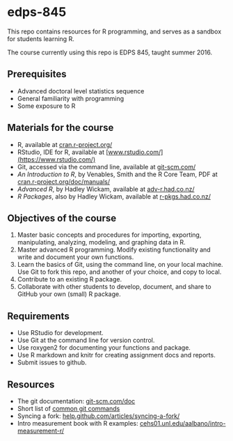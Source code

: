 # edps-845

This repo contains resources for R programming, and serves as a sandbox for students learning R.

The course currently using this repo is EDPS 845, taught summer 2016.

## Prerequisites

* Advanced doctoral level statistics sequence
* General familiarity with programming
* Some exposure to R

## Materials for the course

* R, available at [cran.r-project.org/](http://cran.r-project.org/)
* RStudio, IDE for R, available at [www.rstudio.com/](https://www.rstudio.com/)
* Git, accessed via the command line, available at [git-scm.com/](https://git-scm.com/)
* *An Introduction to R*, by Venables, Smith and the R Core Team, PDF at [cran.r-project.org/doc/manuals/](https://cran.r-project.org/doc/manuals/)
* *Advanced R*, by Hadley Wickam, available at [adv-r.had.co.nz/](http://adv-r.had.co.nz/)
* *R Packages*, also by Hadley Wickam, available at [r-pkgs.had.co.nz/](http://adv-r.had.co.nz/)

## Objectives of the course

1. Master basic concepts and procedures for importing, exporting, manipulating, analyzing, modeling, and graphing data in R.
2. Master advanced R programming. Modify existing functionality and write and document your own functions.
3. Learn the basics of Git, using the command line, on your local machine. Use Git to fork this repo, and another of your choice, and copy to local.
3. Contribute to an existing R package.
4. Collaborate with other students to develop, document, and share to GitHub your own (small) R package.

## Requirements

* Use RStudio for development.
* Use Git at the command line for version control.
* Use roxygen2 for documenting your functions and package.
* Use R markdown and knitr for creating assignment docs and reports.
* Submit issues to github.

## Resources

* The git documentation: [git-scm.com/doc](https://git-scm.com/doc)
* Short list of [common git commands](https://confluence.atlassian.com/bitbucketserver/basic-git-commands-776639767.html)
* Syncing a fork: [help.github.com/articles/syncing-a-fork/](https://help.github.com/articles/syncing-a-fork/)
* Intro measurement book with R examples: [cehs01.unl.edu/aalbano/intro-measurement-r/](http://cehs01.unl.edu/aalbano/intro-measurement-r/)